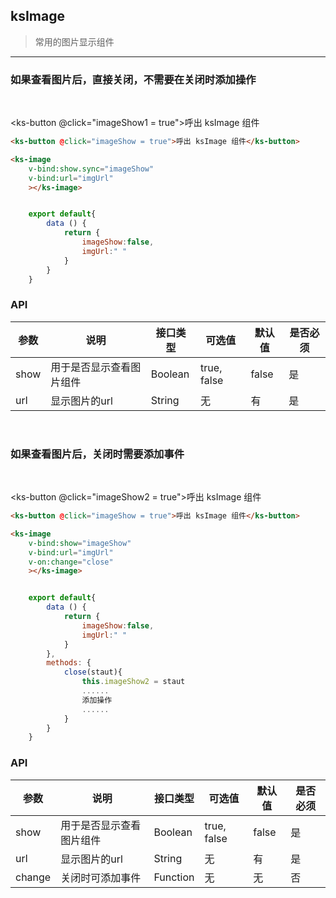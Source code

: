 ## ksImage

> 常用的图片显示组件

---


### 如果查看图片后，直接关闭，不需要在关闭时添加操作

<br>

<ks-button @click="imageShow1 = true">呼出 ksImage 组件</ks-button>

<ks-image 
    v-bind:show.sync="imageShow1" 
    v-bind:url="imgUrl"
    ></ks-image>

```html
<ks-button @click="imageShow = true">呼出 ksImage 组件</ks-button>
```

```html
<ks-image 
    v-bind:show.sync="imageShow" 
    v-bind:url="imgUrl"
    ></ks-image>
```

```javascript

    export default{
        data () {
            return {
                imageShow:false,
                imgUrl:" "
            }
        }
    }

```

### API
| 参数 | 说明 | 接口类型  | 可选值 | 默认值 | 是否必须 |
|------|-------|----------|---------|-------|--------|
| show | 用于是否显示查看图片组件 | Boolean | true, false | false | 是 |
| url | 显示图片的url  | String | 无 | 有 |是

<br>

### 如果查看图片后，关闭时需要添加事件

<br>

<ks-button @click="imageShow2 = true">呼出 ksImage 组件</ks-button>

<ks-image 
    v-bind:show="imageShow2" 
    v-bind:url="imgUrl"
    v-on:change="close"
    ></ks-image>

```html
<ks-button @click="imageShow = true">呼出 ksImage 组件</ks-button>
```

```html
<ks-image 
    v-bind:show="imageShow" 
    v-bind:url="imgUrl"
    v-on:change="close"
    ></ks-image>
```


```javascript

    export default{
        data () {
            return {
                imageShow:false,
                imgUrl:" "
            }
        },
        methods: {
            close(staut){
                this.imageShow2 = staut
                ...... 
                添加操作
                ......
            }
        }
    }

```



### API
| 参数 | 说明 | 接口类型  | 可选值 | 默认值 | 是否必须 |
|------|-------|----------|---------|-------|--------|
| show | 用于是否显示查看图片组件 | Boolean | true, false | false | 是 |
| url | 显示图片的url  | String | 无 | 有 |是
| change | 关闭时可添加事件  | Function | 无 | 无 |否 |





<script>
    export default{
        data () {
            return {
                imageShow1:false,
                imageShow2:false,
                imgUrl:"http://img02.tooopen.com/images/20140504/sy_60294738471.jpg"
            }
        },
        methods: {
            close(staut){
                this.imageShow2 = staut
                console.log('close',staut)
            }
        }
    }
</script>